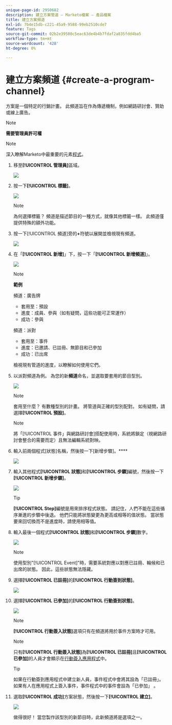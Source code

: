 ```yaml
---
unique-page-id: 2950682
description: 建立方案管道 — Marketo檔案 — 產品檔案
title: 建立方案頻道
exl-id: 7b4e15db-c221-45a9-9588-99eb2510cde7
feature: Tags
source-git-commit: 02b2e39580c5eac63de4b4b7fdaf2a835fdd4ba5
workflow-type: tm+mt
source-wordcount: '428'
ht-degree: 0%

---
```


# 建立方案頻道 {#create-a-program-channel}

方案是一個特定的行銷計畫。 此頻道旨在作為傳遞機制，例如網路研討會、贊助或線上廣告。

>[!NOTE]
>
>**需要管理員許可權**

>[!NOTE]
>
>深入瞭解Marketo中最重要的元素[程式](/help/marketo/product-docs/core-marketo-concepts/programs/creating-programs/understanding-programs.md)。

1. 移至&#x200B;**[!UICONTROL 管理員]**&#x200B;區域。

   ![](assets/create-a-program-channel-1.png)

1. 按一下&#x200B;**[!UICONTROL 標籤]**。

   ![](assets/create-a-program-channel-2.png)

   >[!NOTE]
   >
   >為何選擇標籤？ 頻道是描述節目的一種方式，就像其他標籤一樣。 此頻道僅提供特殊的額外功能。

1. 按一下[!UICONTROL 頻道]旁的&#x200B;**+**&#x200B;符號以展開並檢視現有頻道。

   ![](assets/create-a-program-channel-3.png)

1. 在「**[!UICONTROL 新增]**」下，按一下「**[!UICONTROL 新增頻道]**」。

   ![](assets/create-a-program-channel-4.png)

   >[!NOTE]
   >
   >**範例**
   >
   >頻道：廣告牌
   >
   >* 套用至：預設
   >* 進度：成員、參與（如有疑問，這些功能可正常運作）
   >* 成功：參與
   >
   >頻道：派對
   >
   >* 套用至：事件
   >* 進度：已邀請、已註冊、無節目和已參加
   >* 成功：已出席
   >
   >檢視現有管道的進度，以瞭解如何使用它們。

1. 以派對頻道為例。 為您的新&#x200B;**頻道**&#x200B;命名，並選取要套用的節目型別。

   ![](assets/create-a-program-channel-5.png)

   >[!NOTE]
   >
   >套用至什麼？ 有數種型別的計畫。 將管道與正確的型別配對。 如有疑問，請選擇&#x200B;**[!UICONTROL 預設]**。

   >[!NOTE]
   >
   >將「[!UICONTROL 事件」與網路研討會]搭配使用時，系統將鎖定（視網路研討會整合的需要而定）且無法編輯系統對映。

1. 輸入前兩個程式[狀態]名稱，然後按一下[新增步驟]。****

   ![](assets/create-a-program-channel-6.png)

1. 輸入其他程式&#x200B;**[!UICONTROL 狀態]**&#x200B;和&#x200B;**[!UICONTROL 步驟]**&#x200B;編號，然後按一下&#x200B;**[!UICONTROL 新增步驟]**。

   ![](assets/create-a-program-channel-7.png)

   >[!TIP]
   >
   >**[!UICONTROL Step]**&#x200B;編號是用來排序程式狀態。 請記住，人們不能在這些循序漸進的步驟中後退。 他們只能將狀態變更為更高或相等的值狀態。 當狀態要來回切換而不是進度時，請使用相等值。

1. 輸入最後一個程式&#x200B;**[!UICONTROL 狀態]**&#x200B;和&#x200B;**[!UICONTROL 步驟]**&#x200B;數字。

   ![](assets/create-a-program-channel-8.png)

   >[!NOTE]
   >
   >使用型別&quot;[!UICONTROL Event]&quot;時，需要系統對應以對應已註冊、輪候和已出席的狀態。 因此，這些狀態無法隱藏。

1. 選擇&#x200B;**[!UICONTROL 已註冊]**&#x200B;的&#x200B;**[!UICONTROL 行動簽到狀態]**。

   ![](assets/create-a-program-channel-9.png)

1. 選擇&#x200B;**[!UICONTROL 已參加]**&#x200B;的&#x200B;**[!UICONTROL 行動簽到狀態]**。

   ![](assets/create-a-program-channel-10.png)

   >[!NOTE]
   >
   >**[!UICONTROL 行動簽入狀態]**&#x200B;選項只有在頻道將用於事件方案時才可用。

   >[!NOTE]
   >
   >只有&#x200B;**[!UICONTROL 行動簽入狀態]**&#x200B;為&#x200B;**[!UICONTROL 已註冊]**&#x200B;且&#x200B;**[!UICONTROL 已參加]**&#x200B;的人員才會顯示在[行動簽入應用程式](/help/marketo/product-docs/core-marketo-concepts/mobile-apps/event-check-in/event-check-in-overview.md)中。

   >[!TIP]
   >
   >如果在行動簽到應用程式中建立新人員，事件程式中會將其設為「已註冊」。 如果有人在應用程式上簽入事件，事件程式中的事件會設為「已參加」 。

1. 選取&#x200B;**[!UICONTROL 成功]**&#x200B;方案狀態，然後按一下&#x200B;**[!UICONTROL 建立]**。

   ![](assets/create-a-program-channel-11.png)

   做得很好！ 當您製作該型別的新節目時，此新頻道將是選項之一。
